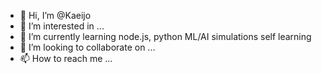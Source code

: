 - 👋 Hi, I’m @Kaeijo
- 👀 I’m interested in ...
- 🌱 I’m currently learning node.js, python ML/AI simulations self learning
- 💞️ I’m looking to collaborate on ...
- 📫 How to reach me ...

<!---
Kaeijo/Kaeijo is a ✨ special ✨ repository because its `README.md` (this file) appears on your GitHub profile.
You can click the Preview link to take a look at your changes.
--->
